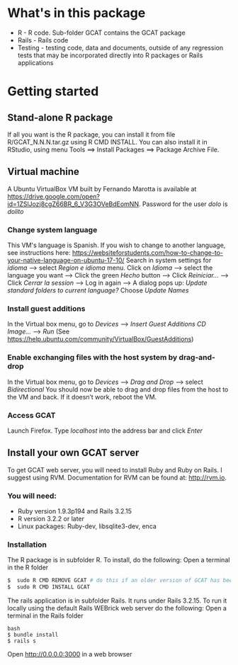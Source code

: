 # What's in this package

- R - R code.  Sub-folder GCAT contains the GCAT package
- Rails - Rails code
- Testing - testing code, data and documents, outside of any regression tests that may be incorporated directly into R packages or Rails applications 

# Getting started

## Stand-alone R package

If all you want is the R package, you can install it from file R/GCAT_N.N.N.tar.gz using R CMD INSTALL.  You can also install it in RStudio, using menu Tools ==> Install Packages ==> Package Archive File.

## Virtual machine
A Ubuntu VirtualBox VM built by Fernando Marotta is available at https://drive.google.com/open?id=1ZSlJozj8cgZ66BR_6_V3G3OVeBdEomNN. Password for the user _dolo_ is _dolito_

### Change system language
This VM's language is Spanish. If you wish to change to another language, see instructions here: https://websiteforstudents.com/how-to-change-to-your-native-language-on-ubuntu-17-10/
Search in system settings for _idioma_ --> select _Region e idioma_ menu. Click on _Idioma_ --> select the language you want --> Click the green _Hecho_ button --> Click _Reiniciar…_ --> Click _Cerrar la session_ --> Log in again --> A dialog pops up: _Update standard folders to current language?_ Choose _Update Names_

### Install guest additions
In the Virtual box menu, go to _Devices_ --> _Insert Guest Additions CD Image…_ --> _Run_
(See https://help.ubuntu.com/community/VirtualBox/GuestAdditions)

### Enable exchanging files with the host system by drag-and-drop
In the Virtual box menu, go to _Devices_ --> _Drag and Drop_ --> select _Bidirectional_
You should now be able to drag and drop files from the host to the VM and back. If it doesn’t work, reboot the VM.

### Access GCAT
Launch Firefox. Type _localhost_ into the address bar and click _Enter_

## Install your own GCAT server

To get GCAT web server, you will need to install Ruby and Ruby on Rails. I suggest using RVM. Documentation for RVM can be found at: http://rvm.io.

### You will need: 
- Ruby version 1.9.3p194 and Rails 3.2.15
- R version 3.2.2 or later
- Linux packages: Ruby-dev, libsqlite3-dev, enca

### Installation
The R package is in subfolder R. To install, do the following:
Open a terminal in the R folder

```bash
$  sudo R CMD REMOVE GCAT # do this if an older version of GCAT has been installed
$  sudo R CMD INSTALL GCAT
```

The rails application is in subfolder Rails.  It runs under Rails 3.2.15.  To run it locally using the default Rails WEBrick web server do the following:
Open a terminal in the Rails folder 

```
bash
$ bundle install
$ rails s
```

Open http://0.0.0.0:3000 in a web browser

